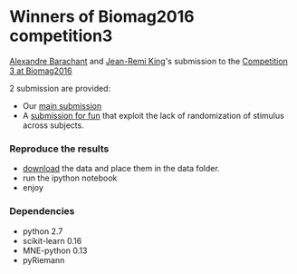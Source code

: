 # Winners of Biomag2016 competition3
[Alexandre Barachant](https://github.com/alexandrebarachant/) and [Jean-Remi King](https://github.com/kingjr)'s submission to the [Competition 3 at Biomag2016](https://sites.google.com/site/hubertcecotti/home/biomag2016)

2 submission are provided:
- Our [main submission](Final_Submission.ipynb)
- A [submission for fun](Submission_exploit_intersubject.ipynb) that exploit the lack of randomization of stimulus across subjects.

### Reproduce the results
- [download](https://sites.google.com/site/hubertcecotti/home/biomag2016) the data and place them in the data folder.
- run the ipython notebook
- enjoy

### Dependencies
- python 2.7
- scikit-learn 0.16
- MNE-python 0.13
- pyRiemann
